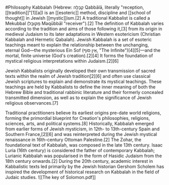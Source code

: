 #Philosophy 
Kabbalah (Hebrew: קַבָּלָה Qabbālā, literally "reception, [[tradition]]"[1][a]) is an [[esoteric]] method, discipline and [[school of thought]] in Jewish [[mystic]]ism.[2] A traditional Kabbalist is called a Mekubbal (מְקוּבָּל‎ Məqūbbāl "receiver").[2] The definition of Kabbalah varies according to the tradition and aims of those following it,[3] from its origin in medieval Judaism to its later adaptations in Western esotericism (Christian Kabbalah and Hermetic Qabalah). Jewish Kabbalah is a set of esoteric teachings meant to explain the relationship between the unchanging, eternal God—the mysterious Ein Sof (אֵין סוֹף‎, "The Infinite")[4][5]—and the mortal, finite universe (God's creation).[2][4] It forms the foundation of mystical religious interpretations within Judaism.[2][6]

Jewish Kabbalists originally developed their own transmission of sacred texts within the realm of Jewish tradition[2][6] and often use classical Jewish scriptures to explain and demonstrate its mystical teachings. These teachings are held by Kabbalists to define the inner meaning of both the Hebrew Bible and traditional rabbinic literature and their formerly concealed transmitted dimension, as well as to explain the significance of Jewish religious observances.[7]

Traditional practitioners believe its earliest origins pre-date world religions, forming the primordial blueprint for Creation's philosophies, religions, sciences, arts, and political systems.[8] Historically, Kabbalah emerged from earlier forms of Jewish mysticism, in 12th- to 13th-century Spain and Southern France,[2][6] and was reinterpreted during the Jewish mystical renaissance in 16th-century Ottoman Palestine.[2] The Zohar, the foundational text of Kabbalah, was composed in the late 13th century. Isaac Luria (16th century) is considered the father of contemporary Kabbalah; Lurianic Kabbalah was popularised in the form of Hasidic Judaism from the 18th century onwards.[2] During the 20th century, academic interest in Kabbalistic texts led primarily by the Jewish historian Gershom Scholem has inspired the development of historical research on Kabbalah in the field of Judaic studies.
![[The key of Solomon.pdf]]